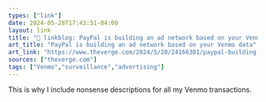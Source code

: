 ```yaml
---
types: ["link"]
date: 2024-05-28T17:43:51-04:00
layout: link
title: "🔗 linkblog: PayPal is building an ad network based on your Venmo data'"
art_title: "PayPal is building an ad network based on your Venmo data"
art_link: "https://www.theverge.com/2024/5/28/24166381/paypal-building-ad-network-transaction-data"
sources: ["theverge.com"]
tags: ["Venmo","surveillance","advertising"]
---
```

This is why I include nonsense descriptions for all my Venmo transactions.
